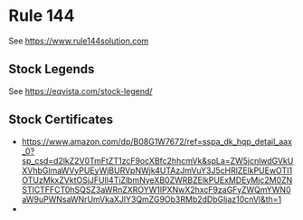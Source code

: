 # Rule 144

See https://www.rule144solution.com

## Stock Legends

See https://eqvista.com/stock-legend/

## Stock Certificates

- https://www.amazon.com/dp/B08G1W7672/ref=sspa_dk_hqp_detail_aax_0?sp_csd=d2lkZ2V0TmFtZT1zcF9ocXBfc2hhcmVk&spLa=ZW5jcnlwdGVkUXVhbGlmaWVyPUEyWjBURVpNWjk4UTAzJmVuY3J5cHRlZElkPUEwOTI1OTUzMkxZVktOSjJFUlI4TiZlbmNyeXB0ZWRBZElkPUExMDEyMjc2M0ZNSTlCTFFCT0hSQSZ3aWRnZXROYW1lPXNwX2hxcF9zaGFyZWQmYWN0aW9uPWNsaWNrUmVkaXJlY3QmZG9Ob3RMb2dDbGljaz10cnVl&th=1
-
